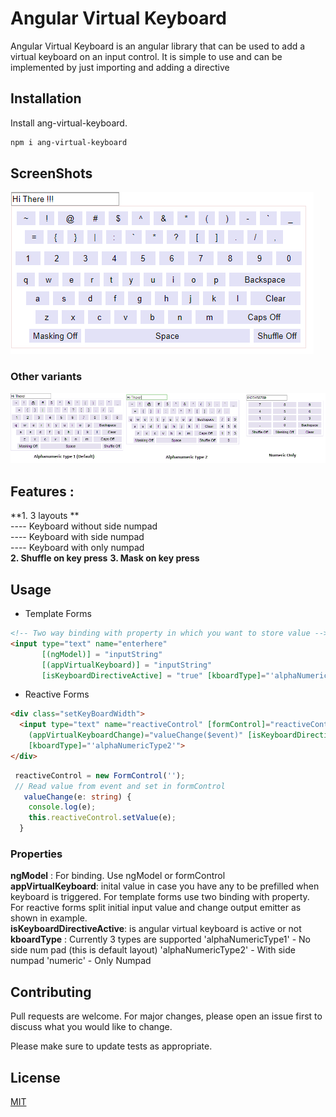 # Angular Virtual Keyboard

Angular Virtual Keyboard is an angular library that can be used to add a virtual keyboard on an input control. It is simple to use and can be implemented by just importing and adding a directive

## Installation

Install ang-virtual-keyboard.

```bash
npm i ang-virtual-keyboard
```

## ScreenShots
![Keyboard Type 1](https://github.com/CodeIsAnArt/ang-virtual-keyboard/blob/master/projects/ang-virtual-keyboard-sample/src/assets/AlphaNumericType1.PNG?raw=true)

### Other variants
![Keyboard Type 1](https://github.com/CodeIsAnArt/ang-virtual-keyboard/blob/master/projects/ang-virtual-keyboard-sample/src/assets/Screenshots.png?raw=true)

## Features : 
**1.  3 layouts **  
        ---- Keyboard without side numpad  
        ---- Keyboard with side numpad  
        ---- Keyboard with only numpad  
**2.  Shuffle on key press**
**3.  Mask on key press**

## Usage
- Template Forms
```html
<!-- Two way binding with property in which you want to store value -->
<input type="text" name="enterhere"
       [(ngModel)] = "inputString"
       [(appVirtualKeyboard)] = "inputString"
       [isKeyboardDirectiveActive] = "true" [kboardType]="'alphaNumericType2'">
```
- Reactive Forms
```html
<div class="setKeyBoardWidth">
  <input type="text" name="reactiveControl" [formControl]="reactiveControl" [appVirtualKeyboard]="''"
    (appVirtualKeyboardChange)="valueChange($event)" [isKeyboardDirectiveActive]="true"
    [kboardType]="'alphaNumericType2'">
</div>
```
```ts
 reactiveControl = new FormControl('');
 // Read value from event and set in formControl
   valueChange(e: string) {
    console.log(e);
    this.reactiveControl.setValue(e);
  }
```
### Properties  
**ngModel** : For binding. Use ngModel or formControl  
**appVirtualKeyboard**: inital value in case you have any to be prefilled when keyboard is triggered. For template forms use two binding with property. For reactive forms split initial input value and change output emitter as shown in example.  
**isKeyboardDirectiveActive**: is angular virtual keyboard is active or not  
**kboardType** : Currently 3 types are supported 
    'alphaNumericType1' - No side num pad (this is default layout) 
    'alphaNumericType2' - With side numpad
    'numeric' - Only Numpad  

## Contributing
Pull requests are welcome. For major changes, please open an issue first to discuss what you would like to change.

Please make sure to update tests as appropriate.

## License
[MIT](https://choosealicense.com/licenses/mit/)